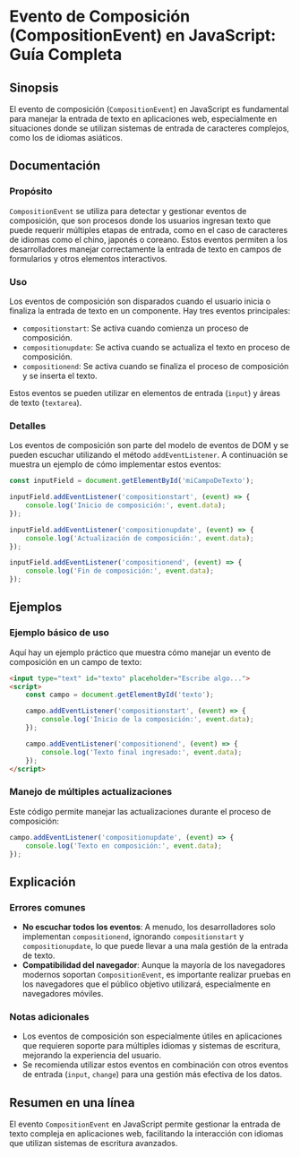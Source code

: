 <!--
Meta Description: # Evento de Composición (CompositionEvent) en JavaScript: Guía Completa ## Sinopsis El evento de composición (`CompositionEvent`) en JavaScript es fun...
Meta Keywords: composición, texto, eventos, event, los
-->

# Evento de Composición (CompositionEvent) en JavaScript: Guía Completa

## Sinopsis
El evento de composición (`CompositionEvent`) en JavaScript es fundamental para manejar la entrada de texto en aplicaciones web, especialmente en situaciones donde se utilizan sistemas de entrada de caracteres complejos, como los de idiomas asiáticos.

## Documentación
### Propósito
`CompositionEvent` se utiliza para detectar y gestionar eventos de composición, que son procesos donde los usuarios ingresan texto que puede requerir múltiples etapas de entrada, como en el caso de caracteres de idiomas como el chino, japonés o coreano. Estos eventos permiten a los desarrolladores manejar correctamente la entrada de texto en campos de formularios y otros elementos interactivos.

### Uso
Los eventos de composición son disparados cuando el usuario inicia o finaliza la entrada de texto en un componente. Hay tres eventos principales:

- `compositionstart`: Se activa cuando comienza un proceso de composición.
- `compositionupdate`: Se activa cuando se actualiza el texto en proceso de composición.
- `compositionend`: Se activa cuando se finaliza el proceso de composición y se inserta el texto.

Estos eventos se pueden utilizar en elementos de entrada (`input`) y áreas de texto (`textarea`).

### Detalles
Los eventos de composición son parte del modelo de eventos de DOM y se pueden escuchar utilizando el método `addEventListener`. A continuación se muestra un ejemplo de cómo implementar estos eventos:

```javascript
const inputField = document.getElementById('miCampoDeTexto');

inputField.addEventListener('compositionstart', (event) => {
    console.log('Inicio de composición:', event.data);
});

inputField.addEventListener('compositionupdate', (event) => {
    console.log('Actualización de composición:', event.data);
});

inputField.addEventListener('compositionend', (event) => {
    console.log('Fin de composición:', event.data);
});
```

## Ejemplos
### Ejemplo básico de uso
Aquí hay un ejemplo práctico que muestra cómo manejar un evento de composición en un campo de texto:

```html
<input type="text" id="texto" placeholder="Escribe algo...">
<script>
    const campo = document.getElementById('texto');

    campo.addEventListener('compositionstart', (event) => {
        console.log('Inicio de la composición:', event.data);
    });

    campo.addEventListener('compositionend', (event) => {
        console.log('Texto final ingresado:', event.data);
    });
</script>
```

### Manejo de múltiples actualizaciones
Este código permite manejar las actualizaciones durante el proceso de composición:

```javascript
campo.addEventListener('compositionupdate', (event) => {
    console.log('Texto en composición:', event.data);
});
```

## Explicación
### Errores comunes
- **No escuchar todos los eventos**: A menudo, los desarrolladores solo implementan `compositionend`, ignorando `compositionstart` y `compositionupdate`, lo que puede llevar a una mala gestión de la entrada de texto.
- **Compatibilidad del navegador**: Aunque la mayoría de los navegadores modernos soportan `CompositionEvent`, es importante realizar pruebas en los navegadores que el público objetivo utilizará, especialmente en navegadores móviles.

### Notas adicionales
- Los eventos de composición son especialmente útiles en aplicaciones que requieren soporte para múltiples idiomas y sistemas de escritura, mejorando la experiencia del usuario.
- Se recomienda utilizar estos eventos en combinación con otros eventos de entrada (`input`, `change`) para una gestión más efectiva de los datos.

## Resumen en una línea
El evento `CompositionEvent` en JavaScript permite gestionar la entrada de texto compleja en aplicaciones web, facilitando la interacción con idiomas que utilizan sistemas de escritura avanzados.